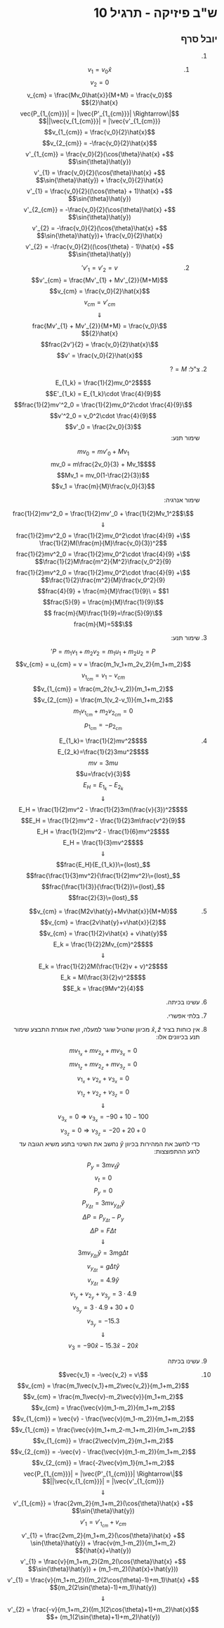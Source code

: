 <style>
    html {
        direction: rtl;
    }
    eqn, table, .katex {
        direction: ltr;
    }
</style>
# ש"ב פיזיקה - תרגיל 10
## יובל סרף
1. 
    1.  
        $$v_1 = v_0\hat{x}$$
        $$v_2 = 0$$
        $$v_{cm} = \frac{Mv_0\hat{x}}{M+M} = \frac{v_0}{2}\hat{x}$$
        $$|\vec{P_{1_{cm}}}| = |\vec{P'_{1_{cm}}}| \Rightarrow |\vec{v_{1_{cm}}}| = |\vec{v'_{1_{cm}}}|$$
        $$v_{1_{cm}} = \frac{v_0}{2}\hat{x}$$
        $$v_{2_{cm}} = -\frac{v_0}{2}\hat{x}$$
        $$v'_{1_{cm}} = \frac{v_0}{2}(\cos{\theta}\hat{x} + \sin{\theta}\hat{y})$$
        $$v'_{1} = \frac{v_0}{2}(\cos{\theta}\hat{x} + \sin{\theta}\hat{y}) + \frac{v_0}{2}\hat{x}$$
        $$v'_{1} = \frac{v_0}{2}((\cos{\theta} + 1)\hat{x} + \sin{\theta}\hat{y})$$
        $$v'_{2_{cm}} = -\frac{v_0}{2}(\cos{\theta}\hat{x} + \sin{\theta}\hat{y})$$
        $$v'_{2} = -\frac{v_0}{2}(\cos{\theta}\hat{x} + \sin{\theta}\hat{y})+ \frac{v_0}{2}\hat{x}$$
        $$v'_{2} = -\frac{v_0}{2}((\cos{\theta} - 1)\hat{x} + \sin{\theta}\hat{y})$$

    2.
        $$v'_{1}=v'_{2} = v'$$
        $$v'_{cm} = \frac{Mv'_{1} + Mv'_{2}}{M+M}$$
        $$v_{cm} = \frac{v_0}{2}\hat{x}$$
        $$v_{cm} = v'_{cm}$$
        $$\Downarrow$$
        $$\frac{Mv'_{1} + Mv'_{2}}{M+M} = \frac{v_0}{2}\hat{x}$$
        $$\frac{2v'}{2} = \frac{v_0}{2}\hat{x}$$
        $$v' = \frac{v_0}{2}\hat{x}$$
2.  צ"ל: $M=?$  

    $$E_{1_k} = \frac{1}{2}mv_0^2$$
    $$E'_{1_k} = E_{1_k}\cdot \frac{4}{9}$$
    $$\frac{1}{2}mv'^2_0 = \frac{1}{2}mv_0^2\cdot \frac{4}{9}$$
    $$v'^2_0 = v_0^2\cdot \frac{4}{9}$$
    $$v'_0 = \frac{2v_0}{3}$$
    שימור תנע:  
    
    $$mv_0 = mv'_0 + Mv_1$$
    $$mv_0 = m\frac{2v_0}{3} + Mv_1$$
    $$Mv_1 = mv_0(1-\frac{2}{3})$$
    $$v_1 = \frac{m}{M}\frac{v_0}{3}$$

    שימור אנרגיה:  
    
    $$\frac{1}{2}mv^2_0 = \frac{1}{2}mv'_0 + \frac{1}{2}Mv_1^2$$
    $$\Downarrow$$
    $$\frac{1}{2}mv^2_0 = \frac{1}{2}mv_0^2\cdot \frac{4}{9} + \frac{1}{2}M(\frac{m}{M}\frac{v_0}{3})^2$$
    $$\frac{1}{2}mv^2_0 = \frac{1}{2}mv_0^2\cdot \frac{4}{9} + \frac{1}{2}M\frac{m^2}{M^2}\frac{v_0^2}{9}$$
    $$\frac{1}{2}mv^2_0 = \frac{1}{2}mv_0^2\cdot \frac{4}{9} + \frac{1}{2}\frac{m^2}{M}\frac{v_0^2}{9}$$
    $$1 = \frac{4}{9} + \frac{m}{M}\frac{1}{9}$$
    $$\frac{5}{9} = \frac{m}{M}\frac{1}{9}$$
    $$\frac{m}{M}\frac{1}{9}=\frac{5}{9} $$
    $$\frac{m}{M}=5$$
3.
    שימור תנע:  

    $$P = m_1v_1 + m_2v_2 = m_1u_1 + m_2u_2 = P'$$
    $$v_{cm} = u_{cm} = v = \frac{m_1v_1+m_2v_2}{m_1+m_2}$$
    $$v_{1_{cm}} = v_1 - v_{cm}$$
    $$v_{1_{cm}} = \frac{m_2(v_1-v_2)}{m_1+m_2}$$
    $$v_{2_{cm}} = \frac{m_1(v_2-v_1)}{m_1+m_2}$$
    $$m_1v_{1_{cm}} + m_2v_{2_{cm}} = 0$$
    $$p_{1_{cm}}=-p_{2_{cm}}$$
4.
    $$E_{1_k}= \frac{1}{2}mv^2$$
    $$E_{2_k}=\frac{1}{2}3mu^2$$
    $$mv = 3mu$$
    $$u=\frac{v}{3}$$
    $$E_H=E_{1_k} - E_{2_k}$$
    $$\Downarrow$$
    $$E_H = \frac{1}{2}mv^2 - \frac{1}{2}3m(\frac{v}{3})^2$$
    $$E_H = \frac{1}{2}mv^2 - \frac{1}{2}3m\frac{v^2}{9}$$
    $$E_H = \frac{1}{2}mv^2 - \frac{1}{6}mv^2$$
    $$E_H = \frac{1}{3}mv^2$$
    $$\Downarrow$$
    $$_{lost}=\frac{E_H}{E_{1_k}}$$
    $$_{lost}=\frac{\frac{1}{3}mv^2}{\frac{1}{2}mv^2}$$
    $$_{lost}=\frac{\frac{1}{3}}{\frac{1}{2}}$$
    $$_{lost}=\frac{2}{3}$$
5.
    $$v_{cm} = \frac{M2v\hat{y}+Mv\hat{x}}{M+M}$$
    $$v_{cm} = \frac{2v\hat{y}+v\hat{x}}{2}$$
    $$v_{cm} = \frac{1}{2}v\hat{x} + v\hat{y}$$
    $$E_k = \frac{1}{2}2Mv_{cm}^2$$
    $$\Downarrow$$
    $$E_k = \frac{1}{2}2M(\frac{1}{2}v + v)^2$$
    $$E_k = M(\frac{3}{2}v)^2$$
    $$E_k = \frac{9Mv^2}{4}$$
6. עשינו בכיתה.
7. בלתי אפשרי.  
8. אין כוחות בציר $\hat{x}, \hat{z}$ מכיוון שהטיל שוגר למעלה, זאת אומרת התבצע שימור תנע בכיוונים אלו:  

    $$mv_{1_x} + mv_{2_x} + mv_{3_x} = 0$$
    $$mv_{1_z} + mv_{2_z} + mv_{3_z} = 0$$
    $$v_{1_x} + v_{2_x} + v_{3_x} = 0$$
    $$v_{1_z} + v_{2_z} + v_{3_z} = 0$$
    $$\Downarrow$$
    $$100 -10 + v_{3_x} = 0 \Rightarrow v_{3_x}=-90$$
    $$0 + 20 + v_{3_z} = 0 \Rightarrow v_{3_z}=-20$$
    כדי לחשב את המהירות בכיוון $\hat{y}$ נחשב את השינוי בתנע משיא הגובה עד לרגע ההתפוצצות:  

    $$P_y = 3mv_t\hat{y}$$
    $$v_t = 0$$
    $$P_y = 0$$
    $$P_{y_{\Delta t}} = 3mv_{y_{\Delta t}}\hat{y}$$
    $$\Delta P = P_{y_{\Delta t}} - P_y$$
    $$\Delta P = F \Delta t$$
    $$\Downarrow$$
    $$3mv_{y_{\Delta t}}\hat{y} = 3mg\Delta t$$
    $$v_{y_{\Delta t}} = g\Delta t\hat{y}$$
    $$v_{y_{\Delta t}} = 4.9\hat{y}$$
    $$v_{1_y} + v_{2_y} + v_{3_y} = 3\cdot 4.9$$
    $$0 + 30 + v_{3_y} = 3\cdot 4.9$$
    $$v_{3_y} = -15.3$$
    $$\Downarrow$$
    $$v_3 = -90\hat{x}-15.3\hat{x}-20\hat{x}$$
9. עשינו בכיתה
10.
    $$\vec{v_1} = -\vec{v_2} = v$$
    $$v_{cm} = \frac{m_1\vec{v_1}+m_2\vec{v_2}}{m_1+m_2}$$
    $$v_{cm} = \frac{m_1\vec{v}-m_2\vec{v}}{m_1+m_2}$$
    $$v_{cm} = \frac{\vec{v}(m_1-m_2)}{m_1+m_2}$$
    $$v_{1_{cm}} = \vec{v} - \frac{\vec{v}(m_1-m_2)}{m_1+m_2}$$
    $$v_{1_{cm}} = \frac{\vec{v}(m_1+m_2-m_1+m_2)}{m_1+m_2}$$
    $$v_{1_{cm}} = \frac{2\vec{v}m_2}{m_1+m_2}$$
    $$v_{2_{cm}} = -\vec{v} - \frac{\vec{v}(m_1-m_2)}{m_1+m_2}$$
    $$v_{2_{cm}} = \frac{-2\vec{v}m_1}{m_1+m_2}$$
    $$|\vec{P_{1_{cm}}}| = |\vec{P'_{1_{cm}}}| \Rightarrow |\vec{v_{1_{cm}}}| = |\vec{v'_{1_{cm}}}|$$
    $$\Downarrow$$
    $$v'_{1_{cm}} = \frac{2vm_2}{m_1+m_2}(\cos{\theta}\hat{x} + \sin{\theta}\hat{y})$$
    $$v'_{1} = v'_{1_{cm}} + v_{cm}$$
    $$v'_{1} = \frac{2vm_2}{m_1+m_2}(\cos{\theta}\hat{x} + \sin{\theta}\hat{y}) + \frac{v(m_1-m_2)}{m_1+m_2}(\hat{x}+\hat{y})$$
    $$v'_{1} = \frac{v}{m_1+m_2}(2m_2(\cos{\theta}\hat{x} + \sin{\theta}\hat{y}) + (m_1-m_2)(\hat{x}+\hat{y}))$$
    $$v'_{1} = \frac{v}{m_1+m_2}((m_2(2\cos{\theta}-1)+m_1)\hat{x} + (m_2(2\sin{\theta}-1)+m_1)\hat{y})$$
    $$\Downarrow$$
    $$v'_{2} = \frac{-v}{m_1+m_2}((m_1(2\cos{\theta}+1)+m_2)\hat{x} + (m_1(2\sin{\theta}+1)+m_2)\hat{y})$$